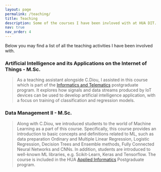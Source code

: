 ```yaml
---
layout: page
permalink: /teaching/
title: Teaching
description: Some of the courses I have been invloved with at HUA DIT.
nav: true
nav_order: 4
---
```


Below you may find a list of all the teaching activities I have been involved with.

### Artificial Intelligence and its Applications on the Internet of Things - M.Sc.
> As a teaching assistant alongside C.Diou, I assisted in this course which is part of the 
>[ Informatics and Telematics](https://msc.dit.hua.gr/) postgraduate program. 
> It explores how signals and data streams produced by IoT devices can be used to develop artificial intelligence 
> application, with a focus on training of classification and regression models.




### Data Management II - M.Sc.
> Along with C.Diou, we introduced students to the world of Machine 
Learning as a part of this course. Specifically, this course 
provides an introduction to basic concepts and definitions related 
to ML, such as data preparation Ordinary and Multiple Linear 
Regression, Logistic Regression, Decision Trees and Ensemble
methods, Fully Connected Neural Networks and CNNs. In addition,
students are introduced to well-known ML libraries, e.g.
Scikit-Learn, Keras and Tensorflow.
The course is included in the HUA [Applied Informatics](https://applied.dit.hua.gr/en/home/) Postgraduate program. 
